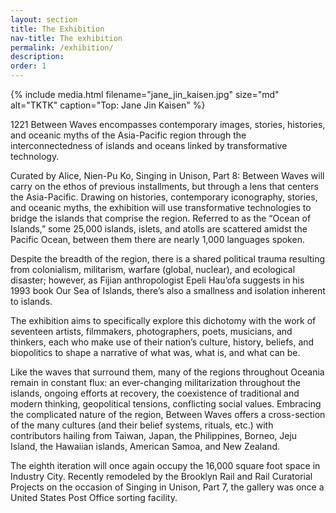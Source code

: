```yaml
---
layout: section
title: The Exhibition
nav-title: The exhibition
permalink: /exhibition/
description:
order: 1
---
```


{% include media.html filename="jane_jin_kaisen.jpg" size="md" alt="TKTK" caption="Top: Jane Jin Kaisen" %}


<div class="margin-bottom-3 font-sans-lg tablet-lg:font-sans-xl line-height-sans-2 text-light">1221 Between Waves encompasses contemporary images, stories, histories, and oceanic myths of the Asia-Pacific region through the interconnectedness of islands and oceans linked by transformative technology.
</div>

Curated by Alice, Nien-Pu Ko, Singing in Unison, Part 8: Between Waves will carry on the ethos of previous installments, but through a lens that centers the Asia-Pacific. Drawing on histories, contemporary iconography, stories, and oceanic myths, the exhibition will use transformative technologies to bridge the islands that comprise the region. Referred to as the “Ocean of Islands,” some 25,000 islands, islets, and atolls are scattered amidst the Pacific Ocean, between them there are nearly 1,000 languages spoken. 

Despite the breadth of the region, there is a shared political trauma resulting from colonialism, militarism, warfare (global, nuclear), and ecological disaster; however, as Fijian anthropologist Epeli Hau’ofa suggests in his 1993 book Our Sea of Islands, there’s also a smallness and isolation inherent to islands. 

The exhibition aims to specifically explore this dichotomy with the work of seventeen artists, filmmakers, photographers, poets, musicians, and thinkers, each who make use of their nation’s culture, history, beliefs, and biopolitics to shape a narrative of what was, what is, and what can be. 

Like the waves that surround them, many of the regions throughout Oceania remain in constant flux: an ever-changing militarization throughout the islands, ongoing efforts at recovery, the coexistence of traditional and modern thinking, geopolitical tensions, conflicting social values. Embracing the complicated nature of the region, Between Waves offers a cross-section of the many cultures (and their belief systems, rituals, etc.) with contributors hailing from Taiwan, Japan, the Philippines, Borneo, Jeju Island, the Hawaiian islands, American Samoa, and New Zealand. 

The eighth iteration will once again occupy the 16,000 square foot space in Industry City. Recently remodeled by the Brooklyn Rail and Rail Curatorial Projects on the occasion of Singing in Unison, Part 7, the gallery was once a United States Post Office sorting facility. 

